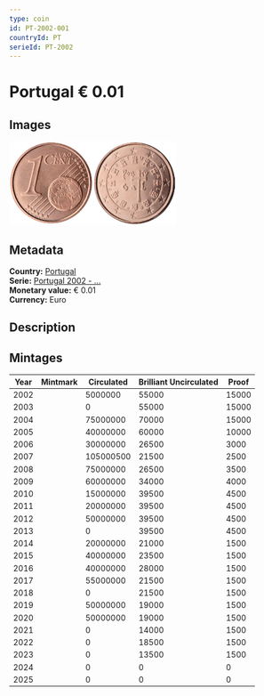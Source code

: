 ```yaml
---
type: coin
id: PT-2002-001
countryId: PT
serieId: PT-2002
---
```


# Portugal € 0.01

## Images

<img src="../../../Images/common-2002-001.webp" height="150" alt="Front image"><img src="Images/portugal-2002-001.webp" height="150" alt="Back image">

## Metadata

**Country:** [Portugal](../index.md)\
**Serie:** [Portugal 2002 - ...](index.md)\
**Monetary value:** € 0.01\
**Currency:** Euro

## Description

## Mintages

| Year | Mintmark | Circulated | Brilliant Uncirculated | Proof |
| ---- | -------- | ---------- | ---------------------- | ----- |
| 2002 |          | 5000000    | 55000                  | 15000 |
| 2003 |          | 0          | 55000                  | 15000 |
| 2004 |          | 75000000   | 70000                  | 15000 |
| 2005 |          | 40000000   | 60000                  | 10000 |
| 2006 |          | 30000000   | 26500                  | 3000  |
| 2007 |          | 105000500  | 21500                  | 2500  |
| 2008 |          | 75000000   | 26500                  | 3500  |
| 2009 |          | 60000000   | 34000                  | 4000  |
| 2010 |          | 15000000   | 39500                  | 4500  |
| 2011 |          | 20000000   | 39500                  | 4500  |
| 2012 |          | 50000000   | 39500                  | 4500  |
| 2013 |          | 0          | 39500                  | 4500  |
| 2014 |          | 20000000   | 21000                  | 1500  |
| 2015 |          | 40000000   | 23500                  | 1500  |
| 2016 |          | 40000000   | 28000                  | 1500  |
| 2017 |          | 55000000   | 21500                  | 1500  |
| 2018 |          | 0          | 21500                  | 1500  |
| 2019 |          | 50000000   | 19000                  | 1500  |
| 2020 |          | 50000000   | 19000                  | 1500  |
| 2021 |          | 0          | 14000                  | 1500  |
| 2022 |          | 0          | 18500                  | 1500  |
| 2023 |          | 0          | 13500                  | 1500  |
| 2024 |          | 0          | 0                      | 0     |
| 2025 |          | 0          | 0                      | 0     |
